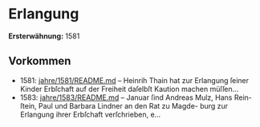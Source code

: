 # Erlangung

**Ersterwähnung:** 1581

## Vorkommen
- 1581: [jahre/1581/README.md](../jahre/1581/README.md) – Heinrih Thain hat zur Erlangung ſeiner Kinder
Erbſchaft auf der Freiheit daſelbſt Kaution machen müſſen...
- 1583: [jahre/1583/README.md](../jahre/1583/README.md) – Januar ſind Andreas Mulz, Hans Rein-
ſtein, Paul und Barbara Lindner an den Rat zu Magde-
burg zur Erlangung ihrer Erbſchaft verſchrieben, e...
